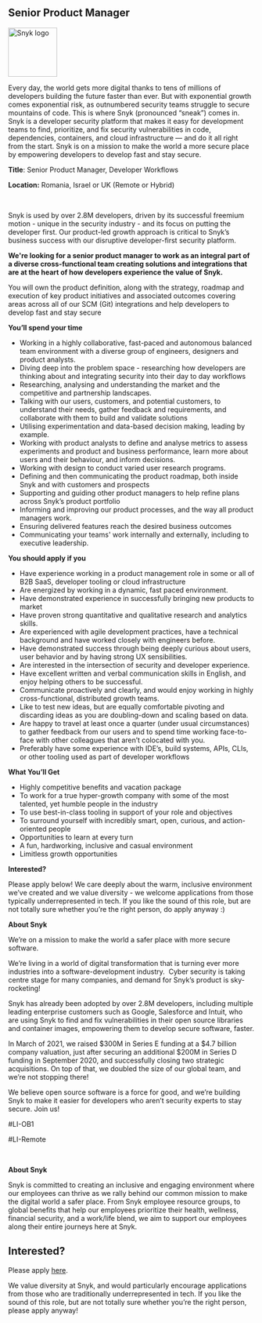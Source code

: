 Senior Product Manager
---

<img src="https://res.cloudinary.com/snyk/image/upload/v1537345894/press-kit/brand/logo-black.png" width="100" alt="Snyk logo" />

<div class="content-intro"><p><span style="font-weight: 400;">Every day, the world gets more digital thanks to tens of millions of developers building the future faster than ever. But with exponential growth comes exponential risk, as outnumbered security teams struggle to secure mountains of code. This is where Snyk (pronounced “sneak”) comes in. Snyk is a developer security platform that makes it easy for development teams to find, prioritize, and fix security vulnerabilities in code, dependencies, containers, and cloud infrastructure — and do it all right from the start. Snyk is on a mission to make the world a more secure place by empowering developers to develop fast and stay secure.</span></p></div><p class="p1"><strong>Title</strong>: Senior Product Manager, Developer Workflows</p>
<p class="p1"><strong>Location:</strong> Romania, Israel or UK (Remote or Hybrid)</p>
<p class="p2">&nbsp;</p>
<p class="p1">Snyk is used by over 2.8M developers, driven by its successful freemium motion - unique in the security industry - and its focus on putting the developer first. Our product-led growth approach is critical to Snyk’s business success with our disruptive developer-first security platform.</p>
<p class="p1"><strong>We're looking for a senior product manager to work as an integral part of a diverse cross-functional team creating solutions and integrations that are at the heart of how developers experience the value of Snyk.</strong></p>
<p class="p1">You will own the product definition, along with the strategy, roadmap and execution of key product initiatives and associated outcomes covering areas across all of our SCM (Git) integrations and help developers to develop fast and stay secure</p>
<p class="p1"><strong>You’ll spend your time</strong></p>
<ul class="ul1">
<li class="li1">Working in a highly collaborative, fast-paced and autonomous balanced team environment with a diverse group of engineers, designers and product analysts.</li>
<li class="li1">Diving deep into the problem space - researching how developers are thinking about and integrating security into their day to day workflows</li>
<li class="li1">Researching, analysing and understanding the market and the competitive and partnership landscapes.</li>
<li class="li1">Talking with our users, customers, and potential customers, to understand their needs, gather feedback and requirements, and collaborate with them to build and validate solutions</li>
<li class="li1">Utilising experimentation and data-based decision making, leading by example.</li>
<li class="li1">Working with product analysts to define and analyse metrics to assess experiments and product and business performance, learn more about users and their behaviour, and inform decisions.</li>
<li class="li1">Working with design to conduct varied user research programs.</li>
<li class="li1">Defining and then communicating the product roadmap, both inside Snyk and with customers and prospects</li>
<li class="li1">Supporting and guiding other product managers to help refine plans across Snyk’s product portfolio</li>
<li class="li1">Informing and improving our product processes, and the way all product managers work.</li>
<li class="li1">Ensuring delivered features reach the desired business outcomes</li>
<li class="li1">Communicating your teams' work internally and externally, including to executive leadership.</li>
</ul>
<p class="p1"><strong>You should apply if you</strong></p>
<ul class="ul1">
<li class="li1">Have experience working in a product management role in some or all of B2B SaaS, developer tooling or cloud infrastructure</li>
<li class="li1">Are energized by working in a dynamic, fast paced environment.</li>
<li class="li1">Have demonstrated experience in successfully bringing new products to market</li>
<li class="li1">Have proven strong quantitative and qualitative research and analytics skills.</li>
<li class="li1">Are experienced with agile development practices, have a technical background and have worked closely with engineers before.</li>
<li class="li1">Have demonstrated success through being deeply curious about users, user behavior and by having strong UX sensibilities.</li>
<li class="li1">Are interested in the intersection of security and developer experience.</li>
<li class="li1">Have excellent written and verbal communication skills in English, and enjoy helping others to be successful.</li>
<li class="li1">Communicate proactively and clearly, and would enjoy working in highly cross-functional, distributed growth teams.</li>
<li class="li1">Like to test new ideas, but are equally comfortable pivoting and discarding ideas as you are doubling-down and scaling based on data.</li>
<li class="li1">Are happy to travel at least once a quarter (under usual circumstances) to gather feedback from our users and to spend time working face-to-face with other colleagues that aren’t colocated with you.</li>
<li class="li1">Preferably have some experience with IDE’s, build systems, APIs, CLIs, or other tooling used as part of developer workflows</li>
</ul>
<p class="p1"><strong>What You’ll Get</strong></p>
<ul class="ul1">
<li class="li1">Highly competitive benefits and vacation package</li>
<li class="li1">To work for a true hyper-growth company with some of the most talented, yet humble people in the industry</li>
<li class="li1">To use best-in-class tooling in support of your role and objectives</li>
<li class="li1">To surround yourself with incredibly smart, open, curious, and action-oriented people</li>
<li class="li1">Opportunities to learn at every turn</li>
<li class="li1">A fun, hardworking, inclusive and casual environment</li>
<li class="li1">Limitless growth opportunities</li>
</ul>
<p class="p1"><strong>Interested?</strong></p>
<p class="p1">Please apply below! We care deeply about the warm, inclusive environment we’ve created and we value diversity - we welcome applications from those typically underrepresented in tech. If you like the sound of this role, but are not totally sure whether you’re the right person, do apply anyway :)</p>
<p class="p1"><strong>About Snyk</strong></p>
<p class="p1">We’re on a mission to make the world a safer place with more secure software.</p>
<p class="p1">We’re living in a world of digital transformation that is turning ever more industries into a software-development industry.&nbsp; Cyber security is taking centre stage for many companies, and demand for Snyk’s product is sky-rocketing!&nbsp;&nbsp;</p>
<p class="p1">Snyk has already been adopted by over 2.8M developers, including multiple leading enterprise customers such as Google, Salesforce and Intuit, who are using Snyk to find and fix vulnerabilities in their open source libraries and container images, empowering them to develop secure software, faster.</p>
<p class="p1">In March of 2021, we raised $300M in Series E funding at a $4.7 billion company valuation, just after securing an additional $200M in Series D funding in September 2020, and successfully closing two strategic acquisitions. On top of that, we doubled the size of our global team, and we’re not stopping there!&nbsp;&nbsp;</p>
<p class="p1">We believe open source software is a force for good, and we’re building Snyk to make it easier for developers who aren’t security experts to stay secure.&nbsp;Join us!</p>
<p><span style="font-weight: 400;">#LI-OB1</span></p>
<p><span style="font-weight: 400;">#LI-Remote</span></p>
<p class="p1">&nbsp;</p><div class="content-conclusion"><p><strong>About Snyk</strong></p>
<p><strong><span style="font-weight: 400;">Snyk is committed to creating an inclusive and engaging environment where our employees can thrive as we rally behind our common mission to make the digital world a safer place. From Snyk employee resource groups, to global benefits that help our employees prioritize their health, wellness, financial security, and a work/life blend, we aim to support our employees along their entire journeys here at Snyk. </span></strong></p></div>

Interested?
---

Please apply [here](https://boards.greenhouse.io/snyk/jobs/6256039002#app).

We value diversity at Snyk, and would particularly encourage applications from those who are traditionally underrepresented in tech.
If you like the sound of this role, but are not totally sure whether you’re the right person, please apply anyway!
